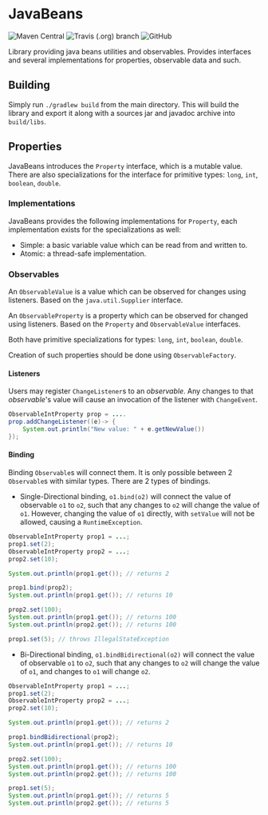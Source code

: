 # JavaBeans
![Maven Central](https://img.shields.io/maven-central/v/com.github.tomtzook/javabeans)
![Travis (.org) branch](https://img.shields.io/travis/tomtzook/JavaBeans/master.svg)
![GitHub](https://img.shields.io/github/license/tomtzook/JavaBeans.svg)


Library providing java beans utilities and observables.
Provides interfaces and several implementations for properties, observable data and such.

## Building

Simply run `./gradlew build` from the main directory.
This will build the library and export it along with a sources jar and javadoc archive into `build/libs`.

## Properties

JavaBeans introduces the `Property` interface, which is a mutable value. 
There are also specializations for the interface for primitive types: `long`, `int`, `boolean`, `double`.

### Implementations

JavaBeans provides the following implementations for `Property`, each implementation exists for the specializations as well:
- Simple: a basic variable value which can be read from and written to.
- Atomic: a thread-safe implementation.

### Observables

An `ObservableValue` is a value which can be observed for changes using listeners. Based
on the `java.util.Supplier` interface.

An `ObservableProperty` is a property which can be observed for changed using listeners.
Based on the `Property` and `ObservableValue` interfaces.

Both have primitive specializations for types: `long`, `int`, `boolean`, `double`.

Creation of such properties should be done using `ObservableFactory`.

#### Listeners

Users may register `ChangeListener`s to an _observable_.
Any changes to that _observable_'s value will
cause an invocation of the listener with `ChangeEvent`.

```Java
ObservableIntProperty prop = ....
prop.addChangeListener((e)-> {
    System.out.println("New value: " + e.getNewValue())
});
```

#### Binding

Binding `Observable`s will connect them. It is only possible between 2 `Observable`s with 
similar types. There are 2 types of bindings.

- Single-Directional binding, `o1.bind(o2)` will connect the value of observable
`o1` to `o2`, such that any changes to `o2` will change the value of `o1`. However,
changing the value of `o1` directly, with `setValue` will not be allowed, causing
a `RuntimeException`.
```Java
ObservableIntProperty prop1 = ...;
prop1.set(2);
ObservableIntProperty prop2 = ...;
prop2.set(10);

System.out.println(prop1.get()); // returns 2

prop1.bind(prop2);
System.out.println(prop1.get()); // returns 10

prop2.set(100);
System.out.println(prop1.get()); // returns 100
System.out.println(prop2.get()); // returns 100

prop1.set(5); // throws IllegalStateException
```

- Bi-Directional binding, `o1.bindBidirectional(o2)` will connect the value of observable
`o1` to `o2`, such that any changes to `o2` will change the value of `o1`, and changes to `o1`
will change `o2`. 
```Java
ObservableIntProperty prop1 = ...;
prop1.set(2);
ObservableIntProperty prop2 = ...;
prop2.set(10);

System.out.println(prop1.get()); // returns 2

prop1.bindBidirectional(prop2);
System.out.println(prop1.get()); // returns 10

prop2.set(100);
System.out.println(prop1.get()); // returns 100
System.out.println(prop2.get()); // returns 100

prop1.set(5);
System.out.println(prop1.get()); // returns 5
System.out.println(prop2.get()); // returns 5
```
    
